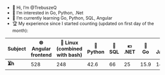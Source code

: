 - 👋 Hi, I’m @TrebuszeQ
- 👀 I’m interested in Go, Python, .Net
- 🌱 I’m currently learning Go, Python, SQL, Angular
- 🏆 My experience since I started counting (updated on first day of the month):

<table class="darkTable">
<thead>
  <tr>
    <th>Subject</th>
    <th>🌐 Angular frontend</th>
    <th>🐧 Linux (combined with bash)</th>
    <th>🐍 Python</th>
    <th>📓 SQL</th>
    <th>💶 .NET</th>
    <th>🐹 Go</th>
    <th>🌋 Java</th>
    <th>🐳 Docker</th>
  </tr>
</thead>
<tbody>
  <tr>
    <td><strong>⏳h </strong></td>
    <td>528</td>
    <td>248</td>
    <td>42.6</td>
    <td>66</td>
    <td>25</td>
    <td>15.9 </td>
    <td>14.5</td>
    <td>12.6</td>
  </tr>
</tbody>
</table>
  
<!---
TrebuszeQ/TrebuszeQ is a ✨ special ✨ repository because its `README.md` (this file) appears on your GitHub profile.
You can click the Preview link to take a look at your changes.
- 💞️ I’m looking to collaborate on ...
- 📫 How to reach me ...
--->
